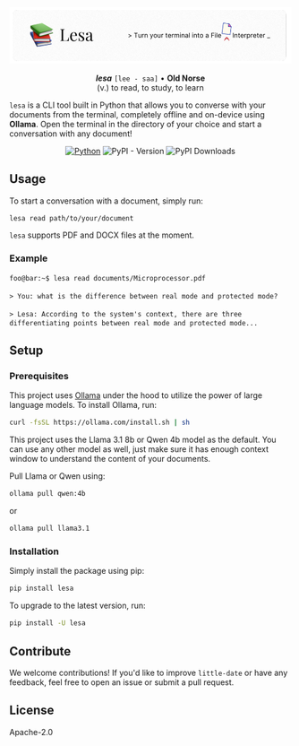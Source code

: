 ![Banner](assets/banner-v2.png)

<div align="center">

 **_lesa_**
 `[lee - saa]` • **Old Norse** <br/>
 (v.) to read, to study, to learn

</div>

`lesa` is a CLI tool built in Python that allows you to converse with your documents from the terminal, completely offline and on-device using **Ollama**. Open the terminal in the directory of your choice and start a conversation with any document!

<div align="center">

[![Python](https://img.shields.io/badge/python-3.10%2B-blue)](https://www.python.org/downloads/)
![PyPI - Version](https://img.shields.io/pypi/v/lesa)
![PyPI Downloads](https://static.pepy.tech/badge/lesa)

</div>

## Usage

To start a conversation with a document, simply run:

```bash
lesa read path/to/your/document
```

`lesa` supports PDF and DOCX files at the moment.

### Example

```console
foo@bar:~$ lesa read documents/Microprocessor.pdf

> You: what is the difference between real mode and protected mode?

> Lesa: According to the system's context, there are three differentiating points between real mode and protected mode...
```

<!-- ## Features

-   🖥️ **Completely On-Device**: Uses Ollama under the hood to interface with LLMs, so you can be sure your data is not leaving your device.
-   📚 **Converse with (almost) all documents**: Supports PDF, DOCX and Text files.
-   🤖 **Wide Range of LLMs**: Choose the Large Language Model of your choice. Whether you want to keep it quick and concise, or want to go all in with a huge context window, the choice is yours. -->

## Setup

### Prerequisites

This project uses [Ollama](https://ollama.com/) under the hood to utilize the power of large language models. To install Ollama, run:

```bash
curl -fsSL https://ollama.com/install.sh | sh
```

This project uses the Llama 3.1 8b or Qwen 4b model as the default. You can use any other model as well, just make sure it has enough context window to understand the content of your documents.

Pull Llama or Qwen using:

```bash
ollama pull qwen:4b
```

or

```bash
ollama pull llama3.1
```

### Installation

Simply install the package using pip:

```bash
pip install lesa
```

To upgrade to the latest version, run:

```bash
pip install -U lesa
```

## Contribute

We welcome contributions! If you'd like to improve `little-date` or have any feedback, feel free to open an issue or submit a pull request.

## License

Apache-2.0